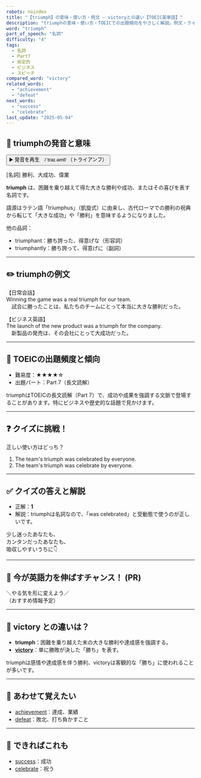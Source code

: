 ```yaml
---
robots: noindex
title: "【triumph】の意味・使い方・例文 ― victoryとの違い【TOEIC英単語】"
description: "triumphの意味・使い方・TOEICでの出題傾向をやさしく解説。例文・クイズ付きでvictoryとの違いもわかりやすく学べます。"
word: "triumph"
part_of_speech: "名詞"
difficulty: "4"
tags:
  - 名詞
  - Part7
  - 肯定的
  - ビジネス
  - スピーチ
compared_word: "victory"
related_words:
  - "achievement"
  - "defeat"
next_words:
  - "success"
  - "celebrate"
last_update: "2025-05-04"
---
```


## 🔰 triumphの発音と意味

<button class="play-audio" onclick="playTTS('triumph')">
  <span class="play-audio-main">
    ▶️ 発音を再生　/ˈtraɪ.əmf/
  </span>
  <span class="play-audio-sub">
    （トライアンフ）
  </span>
</button>

[名詞] 勝利、大成功、偉業

**triumph** は、困難を乗り越えて得た大きな勝利や成功、またはその喜びを表す名詞です。

語源はラテン語「triumphus」（凱旋式）に由来し、古代ローマでの勝利の祝典から転じて「大きな成功」や「勝利」を意味するようになりました。

他の品詞：  
- triumphant：勝ち誇った、得意げな（形容詞）
- triumphantly：勝ち誇って、得意げに（副詞）

---

## ✏️ triumphの例文

【日常会話】  
Winning the game was a real triumph for our team.  
　試合に勝ったことは、私たちのチームにとって本当に大きな勝利だった。

【ビジネス英語】  
The launch of the new product was a triumph for the company.  
　新製品の発売は、その会社にとって大成功だった。

---

## 🎯 TOEICの出題頻度と傾向

- 難易度：★★★★☆
- 出題パート：Part 7（長文読解）

triumphはTOEICの長文読解（Part 7）で、成功や成果を強調する文脈で登場することがあります。特にビジネスや歴史的な話題で見かけます。

---

## ❓ クイズに挑戦！

正しい使い方はどっち？

1. The team's triumph was celebrated by everyone.  
2. The team's triumph was celebrate by everyone.

---

## ✅ クイズの答えと解説

- 正解：**1**
- 解説：triumphは名詞なので、「was celebrated」と受動態で使うのが正しいです。

少し迷ったあなたも、  
カンタンだったあなたも、  
吸収しやすいうちに👇️

---

## 🚀 今が英語力を伸ばすチャンス！ (PR)

<div class="info-center">
＼やる気を形に変えよう／<br>  
（おすすめ情報予定）
</div>

---

## 🤔  victory との違いは？

- **triumph**：困難を乗り越えた末の大きな勝利や達成感を強調する。
- **[victory](/word/victory)**：単に勝敗が決した「勝ち」を表す。

triumphは感情や達成感を伴う勝利、victoryは客観的な「勝ち」に使われることが多いです。

---

## 🧩 あわせて覚えたい

- [achievement](/word/achievement)：達成、業績
- [defeat](/word/defeat)：敗北、打ち負かすこと

---

## 📖 できればこれも

- [success](/word/success)：成功
- [celebrate](/word/celebrate)：祝う

<!-- cvid: aid41_bid12 -->
